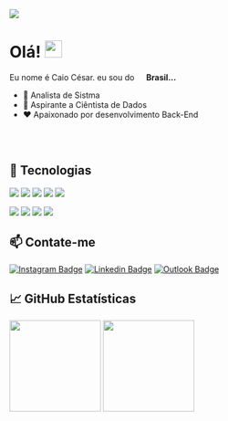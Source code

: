 ![](https://komarev.com/ghpvc/?username=caiocof&color=red)

<!-- More info, tips and tricks for making GitHub Profile README can be found in my article at https://towardsdatascience.com/build-a-stunning-readme-for-your-github-profile-9b80434fe5d7 -->

# Olá! <img src="https://raw.githubusercontent.com/MartinHeinz/MartinHeinz/master/wave.gif" width="30px">

Eu nome é Caio César. eu sou do <img src="https://cdn-icons-png.flaticon.com/512/3909/3909370.png" width="13"/> <b>Brasil...</b>

- 🔭 Analista de Sistma
- 🌱 Aspirante a Ciêntista de Dados
- ❤️ Apaixonado por desenvolvimento Back-End

<br>
<br>

## 🔧 Tecnologias
![](https://img.shields.io/badge/Python-informational?style=flat&logo=python&logoColor=white&color=red)
![](https://img.shields.io/badge/Docker-informational?style=flat&logo=Docker&logoColor=white&color=red)
![](https://img.shields.io/badge/Selenium-informational?style=flat&logo=Selenium&logoColor=white&color=red)
![](https://img.shields.io/badge/Django-informational?style=flat&logo=django&logoColor=white&color=red)
![](https://img.shields.io/badge/Node-informational?style=flat&logo=javascript&logoColor=white&color=red)

![](https://img.shields.io/badge/MySQL-informational?style=flat&logo=MySQL&logoColor=white&color=red)
![](https://img.shields.io/badge/PostgreSQL-informational?style=flat&logo=Postgresql&logoColor=white&color=red)
![](https://img.shields.io/badge/Selenium-informational?style=flat&logo=Selenium&logoColor=white&color=red)
![](https://img.shields.io/badge/PHP-informational?style=flat&logo=PHP&logoColor=white&color=red)


## 📫 Contate-me
[![Instagram Badge](https://img.shields.io/badge/-@Caiocof21-informational?style=flat&logo=instagram&logoColor=white&color=red&link=https://www.instagram.com/Caiocof21/)](https://www.instagram.com/Caiocof21/) 
[![Linkedin Badge](https://img.shields.io/badge/-Caio%20Cesar-informational?style=flat&logo=Linkedin&logoColor=white&color=red&link=https://www.linkedin.com/in/Caiocof21/)](https://www.linkedin.com/in/Caiocof21/) 
[![Outlook Badge](https://img.shields.io/badge/-caiooliveira3652@outlook.com-informational?style=flat&logo=Gmail&logoColor=white&color=red&link=mailto:caiooliveira3652@outlook.com)](mailto:caiooliveira3652@outlook.com)

## &#x1f4c8; GitHub Estatísticas
<img height="160" src="https://github-readme-stats.vercel.app/api?username=caiocof&show_icons=true&theme=vision-friendly-dark"> <img height="160" src="https://github-readme-stats.vercel.app/api/top-langs/?username=caiocof&langs_count=5&layout=compact&theme=vision-friendly-dark">
